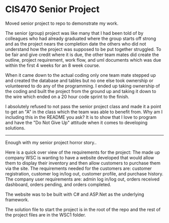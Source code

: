 # CIS470 Senior Project

Moved senior project to repo to demonstrate my work. 

The senior (group) project was like many that I had been told of by colleagues who had already graduated where the group starts off strong and as the project nears the completion date the others who did not understand how the project was supposed to be put together struggled. To be fair and give credit where it is due, the other team mates did create the outline, project requirement, work flow, and uml documents which was due within the first 4 weeks for an 8 week course. 

When it came down to the actual coding only one team mate stepped up and created the database and tables but no one else took ownership or volunteered to do any of the programming. I ended up taking ownership of the coding and built the project from the ground up and taking it down to the wire which ended on a 20 hour code sprint to the finish.

I absolutely refused to not pass the senior project class and made it a point to get an "A" in the class which the team was able to benefit from. Why am I including this in the README you ask? It is to show that I love to program and have the "Do Not Give Up" attitude when it comes to developing solutions.

___

Enough with my senior project horror story..

Here is a quick over view of the requirements for the project:
The made up company WSC is wanting to have a website developed that would allow them to display their inventory and then allow customers to purchase them via the site. The requirements needed for the customers are: customer registration, customer log in/log out, customer profile, and purchase history. The company user requirements are:  admin log in/log out, orders received dashboard, orders pending, and orders completed.

The website was to be built with C# and ASP.Net as the underlying framework.

The solution file to start the project is in the root of the repo and the rest of the project files are in the WSC1 folder.
